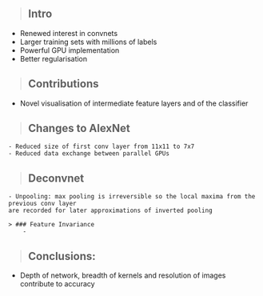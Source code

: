 > ## Intro
- Renewed interest in convnets 
- Larger training sets with millions of labels
- Powerful GPU implementation
- Better regularisation 

> ## Contributions 
- Novel visualisation of intermediate feature layers and of the classifier 


> ## Changes to AlexNet
    - Reduced size of first conv layer from 11x11 to 7x7
    - Reduced data exchange between parallel GPUs

   > ## Deconvnet
    - Unpooling: max pooling is irreversible so the local maxima from the previous conv layer 
    are recorded for later approximations of inverted pooling

    > ### Feature Invariance 
        -  
> ## Conclusions:
- Depth of network, breadth of kernels and resolution of images contribute to accuracy
